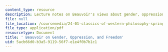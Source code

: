 ```yaml
---
content_type: resource
description: Lecture notes on Beauvoir's views about gender, oppression, and freedom.
file: null
file_location: /coursemedia/24-01-classics-of-western-philosophy-spring-2016/5acb66d0b3a5911956f7e1e4f0b7b1c1_MIT24_01S16_SES25.pdf
file_type: application/pdf
resourcetype: Document
title: ' Beauvoir on Gender, Oppression, and Freedom'
uid: 5acb66d0-b3a5-9119-56f7-e1e4f0b7b1c1
---
```

